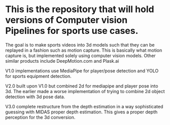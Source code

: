 # This is the repository that will hold versions of Computer vision Pipelines for sports use cases.
The goal is to make sports videos into 3d models such that they can be replayed in a fashion such as motion capture. 
This is basically what motion capture is, but implemented solely using computer vision models.
Other similar products include DeepMotion.com and Plask.ai

V1.0 implementations use MediaPipe for player/pose detection and YOLO for sports equipment detection. 

V2.0 built upon V1.0 but combined 2d for mediapipe and player pose into 3d. The earlier made a worse implementation of trying to combine 2d object detection with 3d pose data.

V3.0 complete restructure from the depth estimation in a way sophisticated guessing with MIDAS proper depth estimation. This gives a proper depth perception for the 3d conversion.

